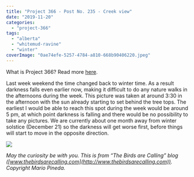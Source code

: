 ```yaml
---
title: "Project 366 - Post No. 235 - Creek view"
date: "2019-11-20"
categories: 
  - "project-366"
tags: 
  - "alberta"
  - "whitemud-ravine"
  - "winter"
coverImage: "0ae74efe-5257-4784-a810-668b90406220.jpeg"
---
```


What is Project 366? Read more [here](https://thebirdsarecalling.com/2019/03/29/project-366/).  

Last week weekend the time changed back to winter time. As a result darkness falls even earlier now, making it difficult to do any nature walks in the afternoons during the week. This picture was taken at around 3:30 in the afternoon with the sun already starting to set behind the tree tops. The earliest I would be able to reach this spot during the week would be around 5 pm, at which point darkness is falling and there would be no possibility to take any pictures. We are currently about one month away from winter solstice (December 21) so the darkness will get worse first, before things will start to move in the opposite direction.

![](https://thebirdsarecallingandimustgo.files.wordpress.com/2019/11/0ae74efe-5257-4784-a810-668b90406220.jpeg?w=1024)

_May the curiosity be with you. This is from “The Birds are Calling” blog ([www.thebirdsarecalling.com](http://www.thebirdsarecalling.com)). Copyright Mario Pineda._
